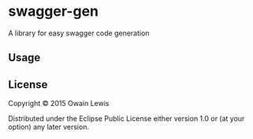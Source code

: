 # swagger-gen

A library for easy swagger code generation

## Usage

## License

Copyright © 2015 Owain Lewis

Distributed under the Eclipse Public License either version 1.0 or (at
your option) any later version.
